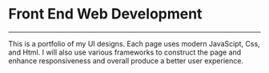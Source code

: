 # Front End Web Development
<hr/>
<p>
  This is a portfolio of my UI designs. Each page uses modern JavaScipt, Css, and Html. I will also use various frameworks to construct the page and enhance responsiveness and overall produce a better user experience.
</p>
<dl>
  <dt></dt>
  <dd></dd>
</dl>
